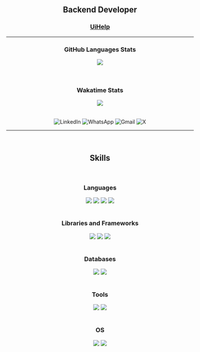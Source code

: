 <h2 align="center">Backend Developer</h2>
<div align="center">
    <h3><a href="https://www.uihelp.com.br" >UiHelp</a></h3>
</div>

<hr>
<h3 align="center">GitHub Languages Stats</h3>
<div align="center">
  <img src="https://github-readme-stats-git-masterrstaa-rickstaa.vercel.app/api/top-langs/?username=diogow1&layout=compact&theme=github_dark&langs_count=6&hide_title=true&border_radius=25&title_color=FFFFFF&text__color=FFFFFF&hide_border=true" />
</div>

<br>
<br>

<h3 align="center">Wakatime Stats</h3>
<div align="center">
  <img src="https://github-readme-stats.vercel.app/api/wakatime?username=diogowww&layout=compact&langs_count=12&hide_title=true&theme=github_dark&title_color=FFFFFF&border_radius=25&border_color=30A3DC&hide_border=true"/>
</div>

<br>
<br>

<div align="center">
  <a href="https://www.linkedin.com/in/diogobesel/" style="text-decoration: none !important; color: inherit;">
    <img src="https://img.shields.io/badge/LinkedIn-0077B5?style=for-the-badge&logo=linkedin&logoColor=white" alt="LinkedIn" />
  </a>
  <a href="https://wa.me/554899256983" style="text-decoration: none !important; color: inherit;">
    <img src="https://img.shields.io/badge/WhatsApp-25D366?style=for-the-badge&logo=whatsapp&logoColor=white" alt="WhatsApp" />
  </a>
  <a href="mailto:diogobeselctt@gmail.com" style="text-decoration: none !important; color: inherit;">
    <img src="https://img.shields.io/badge/Gmail-333333?style=for-the-badge&logo=gmail&logoColor=red" alt="Gmail" />
  </a>
  <a href="https://x.com/diogowdev" style="text-decoration: none !important; color: inherit;">
    <img src="https://img.shields.io/badge/X-000?style=for-the-badge&logo=x" alt="X" />
  </a>
</div>


<hr>
<br>
<h2 align="center">Skills</h2>
<br>
<h3 align="center">Languages</h3>
<div align="center">
  <img src="https://img.shields.io/badge/C%23-239120?style=for-the-badge&logo=c-sharp&logoColor=white" />
  <img src="https://img.shields.io/badge/java-%23ED8B00.svg?style=for-the-badge&logo=openjdk&logoColor=white" />
  <img src="https://img.shields.io/badge/PHP-777BB4?style=for-the-badge&logo=php&logoColor=white" />
  <img src="https://img.shields.io/badge/JavaScript-F7DF1E?style=for-the-badge&logo=javascript&logoColor=black" />
</div>
<br>
<h3 align="center">Libraries and Frameworks</h3>
<div align="center">
  <img src="https://img.shields.io/badge/spring-%236DB33F.svg?style=for-the-badge&logo=spring&logoColor=white" />
  <img src="https://img.shields.io/badge/.NET-5C2D91?style=for-the-badge&logo=.net&logoColor=white" />
  <img src="https://img.shields.io/badge/React-20232A?style=for-the-badge&logo=react&logoColor=61DAFB" />
</div>
<br>
<h3 align="center">Databases</h3>
<div align="center">
  <img src="https://img.shields.io/badge/MySQL-00000F?style=for-the-badge&logo=mysql&logoColor=white" />
  <img src="https://img.shields.io/badge/PostgreSQL-000?style=for-the-badge&logo=postgresql" />
  <!--
  <img src="https://img.shields.io/badge/SQLite-000?style=for-the-badge&logo=sqlite&logoColor=07405E" />
  <img src="https://img.shields.io/badge/MongoDB-%234ea94b.svg?style=for-the-badge&logo=mongodb&logoColor=white" />!-->
</div>
<br>
<!--
<h3 align="center">Cloud Computing Service</h3>
<div align="center">
  <img src="https://img.shields.io/badge/Azure-blue?style=for-the-badge&logo=microsoft%20azure&logoColor=blue&labelColor=FFFFFF&link=https%3A%2F%2Fimages.app.goo.gl%2FK7PN1jYJd57x4q7A8" />
  <img src="https://img.shields.io/badge/AWS-000.svg?style=for-the-badge&logo=amazon-aws&logoColor=white" />
</div>
<br>
!-->
<h3 align="center">Tools</h3>
<div align="center">
  <img src="https://img.shields.io/badge/GIT-E44C30?style=for-the-badge&logo=git&logoColor=white" />
  <img src="https://img.shields.io/badge/Postman-FF6C37.svg?style=for-the-badge&logo=Postman&logoColor=white" />
</div>
<br>
<h3 align="center">OS</h3>
<div align="center">
  <img src="https://img.shields.io/badge/Windows-000?style=for-the-badge&logo=windows&logoColor=2CA5E0" />
  <img src="https://img.shields.io/badge/Ubuntu-35495E?style=for-the-badge&logo=ubuntu&logoColor=2CA5E0" />
</div>
<br>

<!--badges: https://github.com/digitalinnovationone/dio-lab-open-source/blob/main/utils/badges/badges.md !-->
